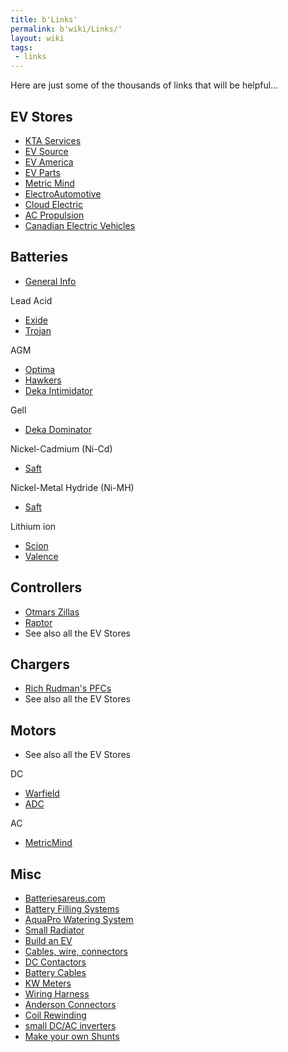 ```yaml
---
title: b'Links'
permalink: b'wiki/Links/'
layout: wiki
tags:
 - links
---
```


Here are just some of the thousands of links that will be helpful...

EV Stores
---------

-   [KTA Services](http://www.kta-ev.com)
-   [EV Source](http://www.evsource.com)
-   [EV America](http://www.ev-america.com)
-   [EV Parts](http://www.evparts.com/)
-   [Metric Mind](http://www.metricmind.com/index1.htm)
-   [ElectroAutomotive](http://electroauto.com/)
-   [Cloud Electric](http://www.cloudelectric.com/)
-   [AC Propulsion](http://acpropulsion.com/)
-   [Canadian Electric Vehicles](http://www.canev.com/)

Batteries
---------

-   [General
    Info](http://www.thermoanalytics.com/support/publications/batterytypesdoc.html)

Lead Acid

-   [Exide](http://www.exideworld.com/)
-   [Trojan](http://www.trojanbattery.com)

AGM

-   [Optima](http://www.remybattery.com/)
-   [Hawkers](http://www.enersysreservepower.com/)
-   [Deka Intimidator](http://www.eastpenn-deka.com/)

Gell

-   [Deka Dominator](http://www.eastpenn-deka.com/)

Nickel-Cadmium (Ni-Cd)

-   [Saft](http://www.saftbatteries.com/)

Nickel-Metal Hydride (Ni-MH)

-   [Saft](http://www.saftbatteries.com/)

Lithium ion

-   [Scion](http://www.sionpower.com/)
-   [Valence](http://www.valence.com/)

Controllers
-----------

-   [Otmars Zillas](http://www.cafeelectric.com/)
-   [Raptor](http://www.dcpowersystems.com/)
-   See also all the EV Stores

Chargers
--------

-   [Rich Rudman's PFCs](http://www.manzanitamicro.com/)
-   See also all the EV Stores

Motors
------

-   See also all the EV Stores

DC

-   [Warfield](http://www.warfieldelectric.com)
-   [ADC](http://www.adcmotors.com)

AC

-   [MetricMind](http://www.metricmind.com/index1.htm)

Misc
----

-   [Batteriesareus.com](http://www.batteriesareus.com)
-   [Battery Filling Systems](http://www.batteryfillingsystems.com/)
-   [AquaPro Watering System](http://www.aquapro.net/index.html)
-   [Small Radiator](http://www.aquastealth.com/)
-   [Build an EV](http://www.evadc.org/build_an_ev.html)
-   [Cables, wire, connectors](http://www.quickcable.com/)
-   [DC Contactors](http://www.curtisinst.com/)
-   [Battery Cables](http://www.eastpenn-deka.com)
-   [KW Meters](http://www.hialeahmeter.com/)
-   [Wiring Harness](http://kwikwire.com/)
-   [Anderson Connectors](http://www.powerwerx.com/)
-   [Coil Rewinding](http://www.qsl.net/ki7cx/Coilrewind.htm)
-   [small DC/AC inverters](http://www.zbattery.com/zbattery/aed75.html)
-   [Make your own
    Shunts](http://www.uoguelph.ca/~antoon/gadgets/shunts/shunts.html)
